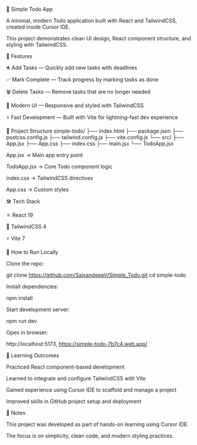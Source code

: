 📝 Simple Todo App

A minimal, modern Todo application built with React and TailwindCSS, created inside Cursor IDE.

This project demonstrates clean UI design, React component structure, and styling with TailwindCSS.

🚀 Features

➕ Add Tasks — Quickly add new tasks with deadlines

✅ Mark Complete — Track progress by marking tasks as done

🗑️ Delete Tasks — Remove tasks that are no longer needed

🎨 Modern UI — Responsive and styled with TailwindCSS

⚡ Fast Development — Built with Vite for lightning-fast dev experience

📂 Project Structure
simple-todo/
├── index.html
├── package.json
├── postcss.config.js
├── tailwind.config.js
├── vite.config.js
└── src/
    ├── App.jsx
    ├── App.css
    ├── index.css
    ├── main.jsx
    └── TodoApp.jsx


App.jsx → Main app entry point

TodoApp.jsx → Core Todo component logic

index.css → TailwindCSS directives

App.css → Custom styles

🛠️ Tech Stack

⚛️ React 19

🎨 TailwindCSS 4

⚡ Vite 7

🏃 How to Run Locally

Clone the repo:

git clone https://github.com/SaisandeepV/Simple_Todo.git
cd simple-todo


Install dependencies:

npm install


Start development server:

npm run dev


Open in browser:

http://localhost:5173,
https://simple-todo-7b7c4.web.app/

🎯 Learning Outcomes

Practiced React component-based development

Learned to integrate and configure TailwindCSS with Vite

Gained experience using Cursor IDE to scaffold and manage a project

Improved skills in GitHub project setup and deployment

📌 Notes

This project was developed as part of hands-on learning using Cursor IDE.

The focus is on simplicity, clean code, and modern styling practices.
